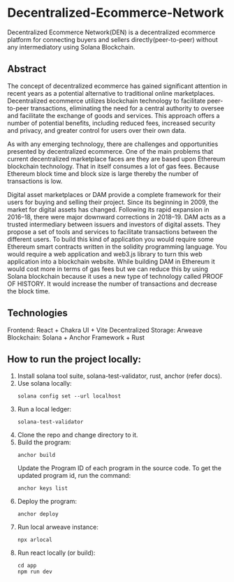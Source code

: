 # Decentralized-Ecommerce-Network

Decentralized Ecommerce Network(DEN) is a decentralized ecommerce platform for connecting buyers and sellers directly(peer-to-peer) without any intermediatory using Solana Blockchain.

## Abstract

The concept of decentralized ecommerce has gained significant attention in recent years
as a potential alternative to traditional online marketplaces. Decentralized ecommerce
utilizes blockchain technology to facilitate peer-to-peer transactions, eliminating the need
for a central authority to oversee and facilitate the exchange of goods and services. This
approach offers a number of potential benefits, including reduced fees, increased security
and privacy, and greater control for users over their own data.

As with any emerging technology, there are challenges and opportunities presented by
decentralized ecommerce. One of the main problems that current decentralized
marketplace faces are they are based upon Ethereum blockchain technology. That in itself
consumes a lot of gas fees. Because Ethereum block time and block size is large thereby
the number of transactions is low.

Digital asset marketplaces or DAM provide a complete framework for their users for
buying and selling their project. Since its beginning in 2009, the market for digital assets
has changed. Following its rapid expansion in 2016–18, there were major downward
corrections in 2018–19. DAM acts as a trusted intermediary between issuers and
investors of digital assets. They propose a set of tools and services to facilitate
transactions between the different users. To build this kind of application you would
require some Ethereum smart contracts written in the solidity programming language.
You would require a web application and web3.js library to turn this web application into
a blockchain website. While building DAM in Ethereum it would cost more in terms of
gas fees but we can reduce this by using Solana blockchain because it uses a new type of
technology called PROOF OF HISTORY. It would increase the number of transactions
and decrease the block time.

## Technologies

Frontend: React + Chakra UI + Vite
Decentralized Storage: Arweave
Blockchain: Solana + Anchor Framework + Rust

## How to run the project locally:

1. Install solana tool suite, solana-test-validator, rust, anchor (refer docs).
2. Use solana locally:
   ```
   solana config set --url localhost
   ```
3. Run a local ledger:
   ```
   solana-test-validator
   ```
4. Clone the repo and change directory to it.
5. Build the program:
   ```
   anchor build
   ```
   Update the Program ID of each program in the source code. To get the updated program id, run the command:
   ```
   anchor keys list
   ```
6. Deploy the program:
   ```
   anchor deploy
   ```
7. Run local arweave instance:
   ```
   npx arlocal
   ```
8. Run react locally (or build):
   ```
   cd app
   npm run dev
   ```
